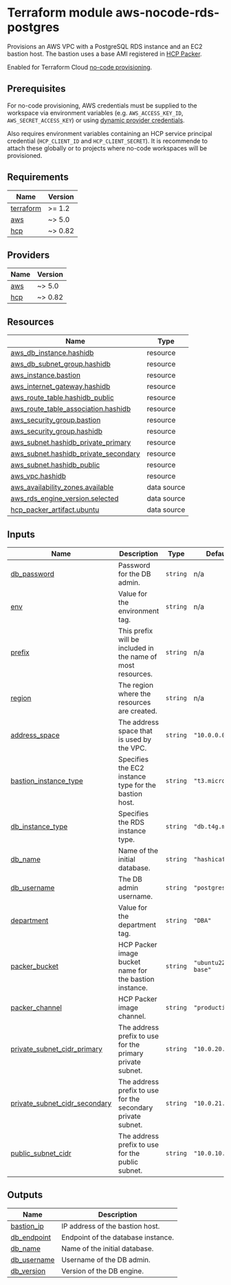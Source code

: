 # Terraform module aws-nocode-rds-postgres

Provisions an AWS VPC with a PostgreSQL RDS instance and an EC2 bastion host. The bastion uses a base AMI registered in [HCP Packer](https://www.hashicorp.com/products/packer).

Enabled for Terraform Cloud [no-code provisioning](https://developer.hashicorp.com/terraform/cloud-docs/no-code-provisioning/module-design).

## Prerequisites

For no-code provisioning, AWS credentials must be supplied to the workspace via environment variables (e.g. `AWS_ACCESS_KEY_ID`, `AWS_SECRET_ACCESS_KEY`) or using [dynamic provider credentials](https://developer.hashicorp.com/terraform/cloud-docs/workspaces/dynamic-provider-credentials).

Also requires environment variables containing an HCP service principal credential (`HCP_CLIENT_ID` and `HCP_CLIENT_SECRET`). It is recommende to attach these globally or to projects where no-code workspaces will be provisioned.

<!-- BEGIN_TF_DOCS -->
## Requirements

| Name | Version |
|------|---------|
| <a name="requirement_terraform"></a> [terraform](#requirement\_terraform) | >= 1.2 |
| <a name="requirement_aws"></a> [aws](#requirement\_aws) | ~> 5.0 |
| <a name="requirement_hcp"></a> [hcp](#requirement\_hcp) | ~> 0.82 |

## Providers

| Name | Version |
|------|---------|
| <a name="provider_aws"></a> [aws](#provider\_aws) | ~> 5.0 |
| <a name="provider_hcp"></a> [hcp](#provider\_hcp) | ~> 0.82 |

## Resources

| Name | Type |
|------|------|
| [aws_db_instance.hashidb](https://registry.terraform.io/providers/hashicorp/aws/latest/docs/resources/db_instance) | resource |
| [aws_db_subnet_group.hashidb](https://registry.terraform.io/providers/hashicorp/aws/latest/docs/resources/db_subnet_group) | resource |
| [aws_instance.bastion](https://registry.terraform.io/providers/hashicorp/aws/latest/docs/resources/instance) | resource |
| [aws_internet_gateway.hashidb](https://registry.terraform.io/providers/hashicorp/aws/latest/docs/resources/internet_gateway) | resource |
| [aws_route_table.hashidb_public](https://registry.terraform.io/providers/hashicorp/aws/latest/docs/resources/route_table) | resource |
| [aws_route_table_association.hashidb](https://registry.terraform.io/providers/hashicorp/aws/latest/docs/resources/route_table_association) | resource |
| [aws_security_group.bastion](https://registry.terraform.io/providers/hashicorp/aws/latest/docs/resources/security_group) | resource |
| [aws_security_group.hashidb](https://registry.terraform.io/providers/hashicorp/aws/latest/docs/resources/security_group) | resource |
| [aws_subnet.hashidb_private_primary](https://registry.terraform.io/providers/hashicorp/aws/latest/docs/resources/subnet) | resource |
| [aws_subnet.hashidb_private_secondary](https://registry.terraform.io/providers/hashicorp/aws/latest/docs/resources/subnet) | resource |
| [aws_subnet.hashidb_public](https://registry.terraform.io/providers/hashicorp/aws/latest/docs/resources/subnet) | resource |
| [aws_vpc.hashidb](https://registry.terraform.io/providers/hashicorp/aws/latest/docs/resources/vpc) | resource |
| [aws_availability_zones.available](https://registry.terraform.io/providers/hashicorp/aws/latest/docs/data-sources/availability_zones) | data source |
| [aws_rds_engine_version.selected](https://registry.terraform.io/providers/hashicorp/aws/latest/docs/data-sources/rds_engine_version) | data source |
| [hcp_packer_artifact.ubuntu](https://registry.terraform.io/providers/hashicorp/hcp/latest/docs/data-sources/packer_artifact) | data source |

## Inputs

| Name | Description | Type | Default | Required |
|------|-------------|------|---------|:--------:|
| <a name="input_db_password"></a> [db\_password](#input\_db\_password) | Password for the DB admin. | `string` | n/a | yes |
| <a name="input_env"></a> [env](#input\_env) | Value for the environment tag. | `string` | n/a | yes |
| <a name="input_prefix"></a> [prefix](#input\_prefix) | This prefix will be included in the name of most resources. | `string` | n/a | yes |
| <a name="input_region"></a> [region](#input\_region) | The region where the resources are created. | `string` | n/a | yes |
| <a name="input_address_space"></a> [address\_space](#input\_address\_space) | The address space that is used by the VPC. | `string` | `"10.0.0.0/16"` | no |
| <a name="input_bastion_instance_type"></a> [bastion\_instance\_type](#input\_bastion\_instance\_type) | Specifies the EC2 instance type for the bastion host. | `string` | `"t3.micro"` | no |
| <a name="input_db_instance_type"></a> [db\_instance\_type](#input\_db\_instance\_type) | Specifies the RDS instance type. | `string` | `"db.t4g.micro"` | no |
| <a name="input_db_name"></a> [db\_name](#input\_db\_name) | Name of the initial database. | `string` | `"hashicafe"` | no |
| <a name="input_db_username"></a> [db\_username](#input\_db\_username) | The DB admin username. | `string` | `"postgres"` | no |
| <a name="input_department"></a> [department](#input\_department) | Value for the department tag. | `string` | `"DBA"` | no |
| <a name="input_packer_bucket"></a> [packer\_bucket](#input\_packer\_bucket) | HCP Packer image bucket name for the bastion instance. | `string` | `"ubuntu22-base"` | no |
| <a name="input_packer_channel"></a> [packer\_channel](#input\_packer\_channel) | HCP Packer image channel. | `string` | `"production"` | no |
| <a name="input_private_subnet_cidr_primary"></a> [private\_subnet\_cidr\_primary](#input\_private\_subnet\_cidr\_primary) | The address prefix to use for the primary private subnet. | `string` | `"10.0.20.0/24"` | no |
| <a name="input_private_subnet_cidr_secondary"></a> [private\_subnet\_cidr\_secondary](#input\_private\_subnet\_cidr\_secondary) | The address prefix to use for the secondary private subnet. | `string` | `"10.0.21.0/24"` | no |
| <a name="input_public_subnet_cidr"></a> [public\_subnet\_cidr](#input\_public\_subnet\_cidr) | The address prefix to use for the public subnet. | `string` | `"10.0.10.0/24"` | no |

## Outputs

| Name | Description |
|------|-------------|
| <a name="output_bastion_ip"></a> [bastion\_ip](#output\_bastion\_ip) | IP address of the bastion host. |
| <a name="output_db_endpoint"></a> [db\_endpoint](#output\_db\_endpoint) | Endpoint of the database instance. |
| <a name="output_db_name"></a> [db\_name](#output\_db\_name) | Name of the initial database. |
| <a name="output_db_username"></a> [db\_username](#output\_db\_username) | Username of the DB admin. |
| <a name="output_db_version"></a> [db\_version](#output\_db\_version) | Version of the DB engine. |
<!-- END_TF_DOCS -->